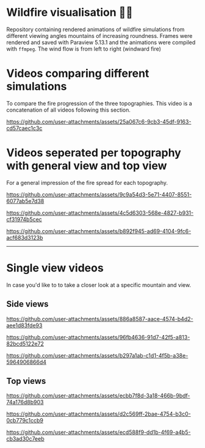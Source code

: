 # Wildfire visualisation &#127794;&#128293;
Repository containing rendered animations of wildfire simulations from different viewing angles mountains of increasing roundness.
Frames were rendered and saved with Paraview 5.13.1 and the animations were compiled with `ffmpeg`.
The wind flow is from left to right (windward fire)

# Videos comparing different simulations 
To compare the fire progression of the three topographies. This video is a concatenation of all videos following this section.

https://github.com/user-attachments/assets/25a067c6-9cb3-45df-9163-cd57caec1c3c

# Videos seperated per topography with general view and top view
For a general impression of the fire spread for each topography.

https://github.com/user-attachments/assets/9c9a54d3-5e71-4407-8551-6077ab5e7d38

https://github.com/user-attachments/assets/4c5d6303-568e-4827-b931-cf31974b5cec

https://github.com/user-attachments/assets/b892f945-ad69-4104-9fc6-acf683d3123b

---

# Single view videos
In case you'd like to to take a closer look at a specific mountain and view.

## Side views
https://github.com/user-attachments/assets/886a8587-aace-4574-b4d2-aee1d83fde93

https://github.com/user-attachments/assets/96fb4636-91d7-42f5-a813-82bcd5122e72

https://github.com/user-attachments/assets/b297a1ab-c1d1-4f5b-a38e-5964906866d4

## Top views

https://github.com/user-attachments/assets/ecbb7f8d-3a18-466b-9bdf-74a176d8b903

https://github.com/user-attachments/assets/d2c569ff-2bae-4754-b3c0-0cb779c1ccb9

https://github.com/user-attachments/assets/ecd588f9-dd1b-4f69-a4b5-cb3ad30c7eeb



